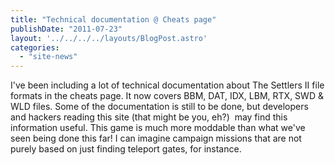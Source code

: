 ```yaml
---
title: "Technical documentation @ Cheats page"
publishDate: "2011-07-23"
layout: '../../../../layouts/BlogPost.astro'
categories: 
  - "site-news"
---
```


I've been including a lot of technical documentation about The Settlers II file formats in the cheats page. It now covers BBM, DAT, IDX, LBM, RTX, SWD & WLD files. Some of the documentation is still to be done, but developers and hackers reading this site (that might be you, eh?)  may find this information useful. This game is much more moddable than what we've seen being done this far! I can imagine campaign missions that are not purely based on just finding teleport gates, for instance.
